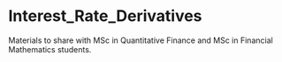 # Interest_Rate_Derivatives
Materials to share with MSc in Quantitative Finance and MSc in Financial Mathematics students.
